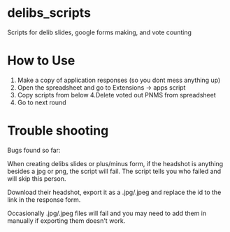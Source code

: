 # delibs_scripts
Scripts for delib slides, google forms making, and vote counting

# How to Use
1. Make a copy of application responses (so you dont mess anything up)
2. Open the spreadsheet and go to Extensions -> apps script
3. Copy scripts from below
4.Delete voted out PNMS from spreadsheet
4. Go to next round


# Trouble shooting
Bugs found so far:

When creating delibs slides or plus/minus form, if the headshot is anything besides a jpg or png, the script will fail. The script tells you who failed and will skip this person. 

Download their headshot, export it as a .jpg/.jpeg and replace the id to the link in the response form. 

Occasionally .jpg/.jpeg files will fail and you may need to add them in manually if exporting them doesn't work.
